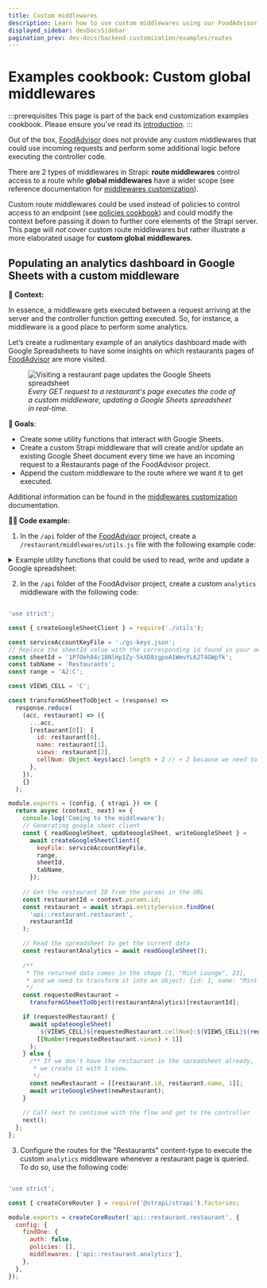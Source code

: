 ```yaml
---
title: Custom middlewares
description: Learn how to use custom middlewares using our FoodAdvisor example
displayed_sidebar: devDocsSidebar
pagination_prev: dev-docs/backend-customization/examples/routes
---
```


# Examples cookbook: Custom global middlewares

:::prerequisites
This page is part of the back end customization examples cookbook. Please ensure you've read its [introduction](/dev-docs/backend-customization/examples).
:::

Out of the box, [FoodAdvisor](https://github.com/strapi/foodadvisor) does not provide any custom middlewares that could use incoming requests and perform some additional logic before executing the controller code.

There are 2 types of middlewares in Strapi: **route middlewares** control access to a route while **global middlewares** have a wider scope (see reference documentation for [middlewares customization](/dev-docs/backend-customization/middlewares)).

Custom route middlewares could be used instead of policies to control access to an endpoint (see [policies cookbook](/dev-docs/backend-customization/examples/policies)) and could modify the context before passing it down to further core elements of the Strapi server. This page will _not_ cover custom route middlewares but rather illustrate a more elaborated usage for **custom global middlewares**.

## Populating an analytics dashboard in Google Sheets with a custom middleware

**💭 Context:**

In essence, a middleware gets executed between a request arriving at the server and the controller function getting executed. So, for instance, a middleware is a good place to perform some analytics. 

<SideBySideContainer>

<SideBySideColumn>

Let’s create a rudimentary example of an analytics dashboard made with Google Spreadsheets to have some insights on which restaurants pages of [FoodAdvisor](https://github.com/strapi/foodadvisor) are more visited.

</SideBySideColumn>

<SideBySideColumn>

<figure style={{ width: '100%', margin: '0' }}>
  <img src="/img/assets/backend-customization/custom-global-middleware-in-action.gif" alt="Visiting a restaurant page updates the Google Sheets spreadsheet" />
  <em><figcaption style={{ fontSize: '12px' }}>Every GET request to a restaurant's page executes the code of a custom middleware, updating a Google Sheets spreadsheet in real-time.</figcaption></em>
</figure>

</SideBySideColumn>

</SideBySideContainer>

<SideBySideContainer>

<SideBySideColumn>

**🎯 Goals**:

- Create some utility functions that interact with Google Sheets.
- Create a custom Strapi middleware that will create and/or update an existing Google Sheet document every time we have an incoming request to a Restaurants page of the FoodAdvisor project.
- Append the custom middleware to the route where we want it to get executed.

</SideBySideColumn>

<SideBySideColumn>

<SubtleCallout title="Related concept">

Additional information can be found in the [middlewares customization](/dev-docs/backend-customization/middlewares) documentation.

</SubtleCallout>

</SideBySideColumn>

</SideBySideContainer>

**🧑‍💻 Code example:**

1. In the `/api` folder of the [FoodAdvisor](https://github.com/strapi/foodadvisor) project, create a `/restaurant/middlewares/utils.js` file with the following example code:

  <details>
  <summary>Example utility functions that could be used to read, write and update a Google spreadsheet:</summary>

  The following code allows reading, writing, and updating a Google spreadsheet given an API Key read from a JSON file and a spreadsheet ID retrieved from the URL:

  ![Google Spreadsheet URL](/img/assets/backend-customization/tutorial-spreadsheet-url.png)

  Additional information can be found in the official [Google Sheets API documentation](https://developers.google.com/sheets/api/reference/rest/v4/spreadsheets.values?hl=es-419).

  ```jsx title="src/api/restaurant/middlewares/utils.js"

  const { google } = require('googleapis');

  const createGoogleSheetClient = async ({
    keyFile,
    sheetId,
    tabName,
    range,
  }) => {
    async function getGoogleSheetClient() {
      const auth = new google.auth.GoogleAuth({
        keyFile,
        scopes: ['https://www.googleapis.com/auth/spreadsheets'],
      });
      const authClient = await auth.getClient();
      return google.sheets({
        version: 'v4',
        auth: authClient,
      });
    }

    const googleSheetClient = await getGoogleSheetClient();

    const writeGoogleSheet = async (data) => {
      googleSheetClient.spreadsheets.values.append({
        spreadsheetId: sheetId,
        range: `${tabName}!${range}`,
        valueInputOption: 'USER_ENTERED',
        insertDataOption: 'INSERT_ROWS',
        resource: {
          majorDimension: 'ROWS',
          values: data,
        },
      });
    };

    const updateoogleSheet = async (cell, data) => {
      googleSheetClient.spreadsheets.values.update({
        spreadsheetId: sheetId,
        range: `${tabName}!${cell}`,
        valueInputOption: 'USER_ENTERED',
        resource: {
          majorDimension: 'ROWS',
          values: data,
        },
      });
    };

    const readGoogleSheet = async () => {
      const res = await googleSheetClient.spreadsheets.values.get({
        spreadsheetId: sheetId,
        range: `${tabName}!${range}`,
      });

      return res.data.values;
    };

    return {
      writeGoogleSheet,
      updateoogleSheet,
      readGoogleSheet,
    };
  };

  module.exports = {
    createGoogleSheetClient,
  };
  ```

  </details>

2. In the `/api` folder of the FoodAdvisor project, create a custom `analytics` middleware with the following code:

  ```jsx title="src/api/restaurant/middlewares/analytics.js"

  'use strict';

  const { createGoogleSheetClient } = require('./utils');

  const serviceAccountKeyFile = './gs-keys.json';
  // Replace the sheetId value with the corresponding id found in your own URL
  const sheetId = '1P7Oeh84c18NlHp1Zy-5kXD8zgpoA1WmvYL62T4GWpfk';
  const tabName = 'Restaurants';
  const range = 'A2:C';

  const VIEWS_CELL = 'C';

  const transformGSheetToObject = (response) =>
    response.reduce(
      (acc, restaurant) => ({
        ...acc,
        [restaurant[0]]: {
          id: restaurant[0],
          name: restaurant[1],
          views: restaurant[2],
          cellNum: Object.keys(acc).length + 2 // + 2 because we need to consider the header and that the initial length is 0, so our first real row would be 2,
        },
      }),
      {}
    );

  module.exports = (config, { strapi }) => {
    return async (context, next) => {
      console.log('Coming to the middleware');
      // Generating google sheet client
      const { readGoogleSheet, updateoogleSheet, writeGoogleSheet } =
        await createGoogleSheetClient({
          keyFile: serviceAccountKeyFile,
          range,
          sheetId,
          tabName,
        });
      
      // Get the restaurant ID from the params in the URL
      const restaurantId = context.params.id;
      const restaurant = await strapi.entityService.findOne(
        'api::restaurant.restaurant',
        restaurantId
      );

      // Read the spreadsheet to get the current data
      const restaurantAnalytics = await readGoogleSheet();
      
      /** 
       * The returned data comes in the shape [1, "Mint Lounge", 23],
       * and we need to transform it into an object: {id: 1, name: "Mint Lounge", views: 23, cellNum: 2}
       */
      const requestedRestaurant =
        transformGSheetToObject(restaurantAnalytics)[restaurantId];

      if (requestedRestaurant) {
        await updateoogleSheet(
          `${VIEWS_CELL}${requestedRestaurant.cellNum}:${VIEWS_CELL}${requestedRestaurant.cellNum}`,
          [[Number(requestedRestaurant.views) + 1]]
        );
      } else {
        /** If we don't have the restaurant in the spreadsheet already, 
         * we create it with 1 view.
         */
        const newRestaurant = [[restaurant.id, restaurant.name, 1]];
        await writeGoogleSheet(newRestaurant);
      }
    
      // Call next to continue with the flow and get to the controller
      next();
    };
  };
  ```

3. Configure the routes for the "Restaurants" content-type to execute the custom `analytics` middleware whenever a restaurant page is queried. To do so, use the following code:

  ```jsx title="src/api/restaurant/routes/restaurant.js"

  'use strict';

  const { createCoreRouter } = require('@strapi/strapi').factories;

  module.exports = createCoreRouter('api::restaurant.restaurant', {
    config: {
      findOne: {
        auth: false,
        policies: [],
        middlewares: ['api::restaurant.analytics'],
      },
    },
  });
  ```

